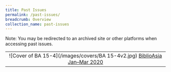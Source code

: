 ```yaml
---
title: Past Issues
permalink: /past-issues/
breadcrumb: Overview
collection_name: past-issues
---
```

Note: You may be redirected to an archived site or other platforms when accessing past issues. 

|                                                              |
| :----------------------------------------------------------: |
| ![Cover of BA 15-4](/images/covers/BA 15-4v2.jpg) [BiblioAsia Jan–Mar 2020](http://www.nlb.gov.sg/biblioasia/category/vol-15-issue-4/) |




